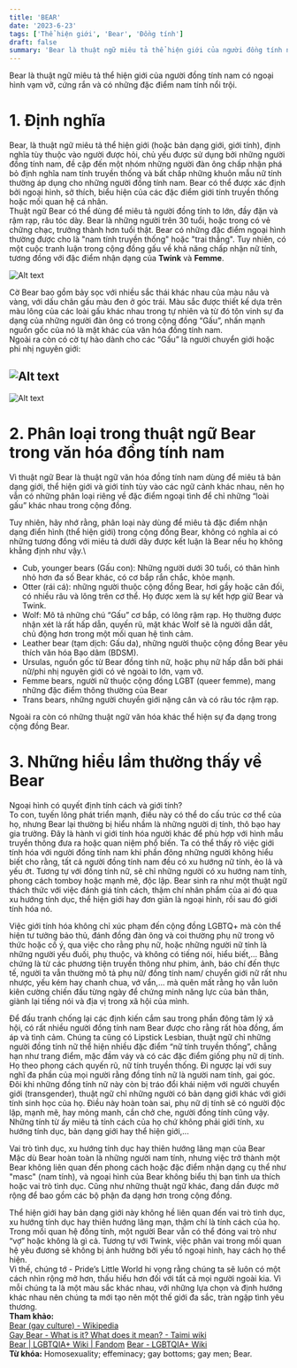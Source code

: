 ```yaml
---
title: 'BEAR'
date: '2023-6-23'
tags: ['Thể hiện giới', 'Bear', 'Đồng tính']
draft: false
summary: 'Bear là thuật ngữ miêu tả thể hiện giới của người đồng tính nam có ngoại hình vạm vỡ, cứng rắn và có những đặc điểm nam tính nổi trội.'
---
```


Bear là thuật ngữ miêu tả thể hiện giới của người đồng tính nam có ngoại hình vạm vỡ, cứng rắn và có những đặc điểm nam tính nổi trội.

# **1. Định nghĩa**

Bear, là thuật ngữ miêu tả thể hiện giới (hoặc bản dạng giới, giới tính), định nghĩa tùy thuộc vào người được hỏi, chủ yếu được sử dụng bởi những người đồng tính nam, đề cập đến một nhóm những người đàn ông chấp nhận phá bỏ định nghĩa nam tính truyền thống và bất chấp những khuôn mẫu nữ tính thường áp dụng cho những người đồng tính nam. Bear có thể được xác định bởi ngoại hình, sở thích, biểu hiện của các đặc điểm giới tính truyền thống hoặc mối quan hệ cá nhân.\
Thuật ngữ Bear có thể dùng để miêu tả người đồng tính to lớn, đầy đặn và rậm rạp, râu tóc dày. Bear là những người trên 30 tuổi, hoặc trong có vẻ chững chạc, trưởng thành hơn tuổi thật. Bear có những đặc điểm ngoại hình thường được cho là "nam tính truyền thống" hoặc "trai thẳng". Tuy nhiên, có một cuộc tranh luận trong cộng đồng gấu về khả năng chấp nhận nữ tính, tương đồng với đặc điểm nhận dạng của **Twink** và **Femme**.

![Alt text](/static/images/BEAR/Bear_Brotherhood_flag.png 'Cờ tự hào của Bear')

Cờ Bear bao gồm bảy sọc với nhiều sắc thái khác nhau của màu nâu và vàng, với dấu chân gấu màu đen ở góc trái. Màu sắc được thiết kế dựa trên màu lông của các loài gấu khác nhau trong tự nhiên và từ đó tôn vinh sự đa dạng của những người đàn ông có trong cộng đồng “Gấu”, nhấn mạnh nguồn gốc của nó là mặt khác của văn hóa đồng tính nam.\
Ngoài ra còn có cờ tự hào dành cho các “Gấu” là người chuyển giới hoặc phi nhị nguyên giới:

## ![Alt text](/static/images/BEAR/1.png 'Cờ tự hào của Transgender Bear')

![Alt text](/static/images/BEAR/2.png 'Cờ tự hào của Non-binary Bear')

# **2. Phân loại trong thuật ngữ Bear trong văn hóa đồng tính nam**

Vì thuật ngữ Bear là thuật ngữ văn hóa đồng tính nam dùng để miêu tả bản dạng giới, thể hiện giới và giới tính tùy vào các ngữ cảnh khác nhau, nên họ vẫn có những phân loại riêng về đặc điểm ngoại tình để chỉ những “loài gấu” khác nhau trong cộng đồng.

Tuy nhiên, hãy nhớ rằng, phân loại này dùng để miêu tả đặc điểm nhận dạng điển hình (thể hiện giới) trong cộng đồng Bear, không có nghĩa ai có những tương đồng với miêu tả dưới dây được kết luận là Bear nếu họ không khẳng định như vậy.\

-   Cub, younger bears (Gấu con): Những người dưới 30 tuổi, có thân hình nhỏ hơn đa số Bear khác, có cơ bắp rắn chắc, khỏe mạnh.
-   Otter (rái cá): những người thuộc cộng đồng Bear, hơi gầy hoặc cân đối, có nhiều râu và lông trên cơ thể. Họ được xem là sự kết hợp giữ Bear và Twink.
-   Wolf: Mô tả những chú “Gấu” cơ bắp, có lông rậm rạp. Họ thường được nhận xét là rất hấp dẫn, quyến rũ, mặt khác Wolf sẽ là người dẫn dắt, chủ động hơn trong một mối quan hệ tình cảm.
-   Leather bear (tạm dịch: Gấu da), những người thuộc cộng đồng Bear yêu thích văn hóa Bạo dâm (BDSM).
-   Ursulas, nguồn gốc từ Bear đồng tính nữ, hoặc phụ nữ hấp dẫn bởi phái nữ/phi nhị nguyên giới có vẻ ngoài to lớn, vạm vỡ.
-   Femme bears, người nữ thuộc cộng đồng LGBT (queer femme), mang những đặc điểm thông thường của Bear
-   Trans bears, những người chuyển giới nặng cân và có râu tóc rậm rạp.

Ngoài ra còn có những thuật ngữ văn hóa khác thể hiện sự đa dạng trong cộng đồng Bear.

# **3. Những hiểu lầm thường thấy về Bear**

Ngoại hình có quyết định tính cách và giới tính?\
To con, tuyến lông phát triển mạnh, điều này có thể do cấu trúc cơ thể của họ, nhưng Bear lại thường bị hiểu nhầm là những người dị tính, thô bạo hay gia trưởng. Đây là hành vi giới tính hóa người khác để phù hợp với hình mẫu truyền thông đưa ra hoặc quan niệm phổ biến. Ta có thể thấy rõ việc giới tính hóa với người đồng tính nam khi phần đông những người không hiểu biết cho rằng, tất cả người đồng tính nam đều có xu hướng nữ tính, ẻo lả và yếu ớt. Tương tự với đồng tính nữ, sẽ chỉ những người có xu hướng nam tính, phong cách tomboy hoặc mạnh mẽ, độc lập. Bear sinh ra như một thuật ngữ thách thức với việc đánh giá tính cách, thậm chí nhân phẩm của ai đó qua xu hướng tính dục, thể hiện giới hay đơn giản là ngoại hình, rồi sau đó giới tính hóa nó.

Việc giới tính hóa không chỉ xúc phạm đến cộng đồng LGBTQ+ mà còn thể hiện tư tưởng bảo thủ, đánh đồng đàn ông và coi thường phụ nữ trong vô thức hoặc cố ý, qua việc cho rằng phụ nữ, hoặc những người nữ tính là những người yếu đuối, phụ thuộc, và không có tiếng nói, hiểu biết,... Bằng chứng là từ các phương tiện truyền thông như phim, ảnh, báo chí đến thực tế, người ta vẫn thường mô tả phụ nữ/ đồng tính nam/ chuyển giới nữ rất nhu nhược, yếu kém hay chanh chua, vớ vẩn,... mà quên mất rằng họ vẫn luôn kiên cường chiến đấu từng ngày để chứng minh năng lực của bản thân, giành lại tiếng nói và địa vị trong xã hội của mình.

Để đấu tranh chống lại các định kiến cắm sau trong phần đông tâm lý xã hội, có rất nhiều người đồng tính nam Bear được cho rằng rất hòa đồng, ấm áp và tình cảm. Chúng ta cũng có Lipstick Lesbian, thuật ngữ chỉ những người đồng tính nữ thể hiện nhiều đặc điểm “nữ tính truyền thống”, chẳng hạn như trang điểm, mặc đầm váy và có các đặc điểm giống phụ nữ dị tính. Họ theo phong cách quyến rũ, nữ tính truyền thống. Đi ngược lại với suy nghĩ đa phần của mọi người rằng đồng tính nữ là người nam tính, gai góc. Đôi khi những đồng tính nữ này còn bị tráo đổi khái niệm với người chuyển giới (transgender), thuật ngữ chỉ những người có bản dạng giới khác với giới tính sinh học của họ. Điều này hoàn toàn sai, phụ nữ dị tính sẽ có người độc lập, mạnh mẽ, hay mỏng manh, cần chở che, người đồng tính cũng vậy. Những tính từ ấy miêu tả tính cách của họ chứ không phải giới tính, xu hướng tính dục, bản dạng giới hay thể hiện giới,...

Vai trò tình dục, xu hướng tính dục hay thiên hướng lãng mạn của Bear\
Mặc dù Bear hoàn toàn là những người nam tính, nhưng việc trở thành một Bear không liên quan đến phong cách hoặc đặc điểm nhận dạng cụ thể như "masc" (nam tính), và ngoại hình của Bear không biểu thị bạn tình ưa thích hoặc vai trò tình dục. Cũng như những thuật ngữ khác, đang dần được mở rộng để bao gồm các bộ phận đa dạng hơn trong cộng đồng.

Thể hiện giới hay bản dạng giới này không hề liên quan đến vai trò tình dục, xu hướng tính dục hay thiên hướng lãng mạn, thậm chí là tính cách của họ. Trong mối quan hệ đồng tính, một người Bear vẫn có thể đóng vai trò như “vợ” hoặc không là gì cả. Tương tự với Twink, việc phân vai trong mối quan hệ yêu đương sẽ không bị ảnh hưởng bởi yếu tố ngoại hình, hay cách họ thể hiện.\
Vì thế, chúng tớ - Pride’s Little World hi vọng rằng chúng ta sẽ luôn có một cách nhìn rộng mở hơn, thấu hiểu hơn đối với tất cả mọi người ngoài kia. Vì mỗi chúng ta là một màu sắc khác nhau, với những lựa chọn và định hướng khác nhau nên chúng ta mới tạo nên một thế giới đa sắc, tràn ngập tình yêu thương.\
**Tham khảo:**\
[Bear (gay culture) - Wikipedia](<https://en.wikipedia.org/wiki/Bear_(gay_culture)#:~:text=In%20gay%20culture%2C%20a%20bear,an%20image%20of%20rugged%20masculinity.>)\
[Gay Bear - What is it? What does it mean? - Taimi wiki](https://taimi.com/wiki/gay-bear-what-is-it-what-does-it-mean)\
[Bear | LGBTQIA+ Wiki | Fandom](https://lgbtqia.fandom.com/wiki/Bear)
[Bear - LGBTQIA+ Wiki](https://www.lgbtqia.wiki/wiki/Bear)\
**Từ khóa:** Homosexuality; effeminacy; gay bottoms; gay men; Bear.
